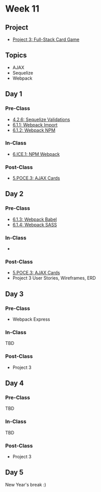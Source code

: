 # Week 11

## Project

* [Project 3: Full-Stack Card Game](../../projects/project-3-full-stack-card-game.md)

## Topics

* AJAX
* Sequelize
* Webpack

## Day 1

### Pre-Class

* [4.2.6: Sequelize Validations](../../4-back-end-structure/4.2-sequelize/4.2.6-sequelize-validations.md)
* [6.1.1: Webpack Import](../../6-front-end-infrastructure/6.1-webpack/6.1.1-webpack-modules.md)
* [6.1.2: Webpack NPM](../../6-front-end-infrastructure/6.1-webpack/6.1.2-npm.md)

### In-Class

* [6.ICE.1: NPM Webpack](../../6-front-end-infrastructure/6.ice-in-class-exercises/6.ice.1-npm-webpack.md)

### Post-Class

* [5.POCE.3: AJAX Cards](../../5-full-stack/5.poce-post-class-exercises/5.poce.3-ajax-cards.md)

## Day 2

### Pre-Class

* [6.1.3: Webpack Babel](../../6-front-end-infrastructure/6.1-webpack/6.1.3-babel.md)
* [6.1.4: Webpack SASS](../../6-front-end-infrastructure/6.1-webpack/6.1.4-sass.md)

### In-Class

* 
### Post-Class

* [5.POCE.3: AJAX Cards](../../5-full-stack/5.poce-post-class-exercises/5.poce.3-ajax-cards.md)
* Project 3 User Stories, Wireframes, ERD

## Day 3

### Pre-Class

* Webpack Express

### In-Class

TBD

### Post-Class

* Project 3

## Day 4

### Pre-Class

TBD

### In-Class

TBD

### Post-Class

* Project 3

## Day 5

New Year's break :\)

